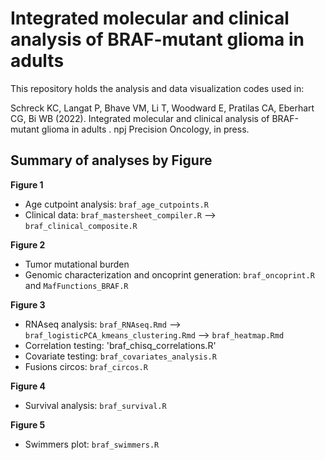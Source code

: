 # Integrated molecular and clinical analysis of BRAF-mutant glioma in adults 

This repository holds the analysis and data visualization codes used in:

Schreck KC, Langat P, Bhave VM, Li T, Woodward E, Pratilas CA, Eberhart CG, Bi WB (2022). Integrated molecular and clinical analysis of BRAF-mutant glioma in adults . npj Precision Oncology, in press.


## Summary of analyses by Figure
**Figure 1**
- Age cutpoint analysis: `braf_age_cutpoints.R`
- Clinical data: `braf_mastersheet_compiler.R` --> `braf_clinical_composite.R`



**Figure 2**
- Tumor mutational burden
- Genomic characterization and oncoprint generation: `braf_oncoprint.R` and `MafFunctions_BRAF.R`



**Figure 3**
- RNAseq analysis: `braf_RNAseq.Rmd` --> `braf_logisticPCA_kmeans_clustering.Rmd` --> `braf_heatmap.Rmd`
- Correlation testing: 'braf_chisq_correlations.R'
- Covariate testing: `braf_covariates_analysis.R`
- Fusions circos: `braf_circos.R`



**Figure 4**
- Survival analysis: `braf_survival.R`



**Figure 5**
- Swimmers plot: `braf_swimmers.R`
